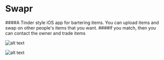Swapr
=====

####A Tinder style iOS app for bartering items.  You can upload items and swap on other people's items that you want.
####If you match, then you can contact the owner and trade items

![alt text](http://i.imgur.com/kYdjdtW.png)

![alt text](http://i.imgur.com/4yfZ32T.png)
